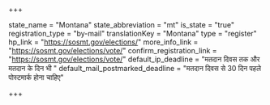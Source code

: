 +++

state_name = "Montana"
state_abbreviation = "mt"
is_state = "true"
registration_type = "by-mail"
translationKey = "Montana"
type = "register"
hp_link = "https://sosmt.gov/elections/"
more_info_link = "https://sosmt.gov/elections/vote/"
confirm_registration_link = "https://sosmt.gov/elections/vote/"
default_ip_deadline = "मतदान दिवस तक और मतदान के दिन भी "
default_mail_postmarked_deadline = "मतदान दिवस से 30 दिन पहले पोस्टमार्क होना चाहिए"

+++